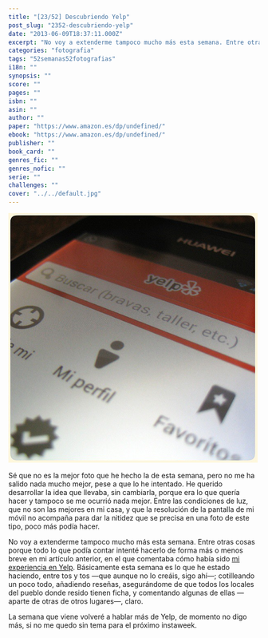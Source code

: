 ```yaml
---
title: "[23/52] Descubriendo Yelp"
post_slug: "2352-descubriendo-yelp"
date: "2013-06-09T18:37:11.000Z"
excerpt: "No voy a extenderme tampoco mucho más esta semana. Entre otras cosas porque todo lo que podía contar intenté hacerlo de forma más o menos breve en mi artículo anterior, en el que comentaba cómo había sido mi experiencia en Yelp."
categories: "fotografia"
tags: "52semanas52fotografias"
i18n: ""
synopsis: ""
score: ""
pages: ""
isbn: ""
asin: ""
author: ""
paper: "https://www.amazon.es/dp/undefined/"
ebook: "https://www.amazon.es/dp/undefined/"
publisher: ""
book_card: ""
genres_fic: ""
genres_nofic: ""
serie: ""
challenges: ""
cover: "../../default.jpg"
---
```


[![[23/52] Descubriendo Yelp](images/instaweek-23-2013.png)](http://instagram.com/p/aWS0WgQ-_s)

Sé que no es la mejor foto que he hecho la de esta semana, pero no me ha salido nada mucho mejor, pese a que lo he intentado. He querido desarrollar la idea que llevaba, sin cambiarla, porque era lo que quería hacer y tampoco se me ocurrió nada mejor. Entre las condiciones de luz, que no son las mejores en mi casa, y que la resolución de la pantalla de mi móvil no acompaña para dar la nitidez que se precisa en una foto de este tipo, poco más podía hacer.

No voy a extenderme tampoco mucho más esta semana. Entre otras cosas porque todo lo que podía contar intenté hacerlo de forma más o menos breve en mi artículo anterior, en el que comentaba cómo había sido [mi experiencia en Yelp](http://fjp.es/mi-experiencia-en-yelp/). Básicamente esta semana es lo que he estado haciendo, entre tos y tos —que aunque no lo creáis, sigo ahí—; cotilleando un poco todo, añadiendo reseñas, asegurándome de que todos los locales del pueblo donde resido tienen ficha, y comentando algunas de ellas —aparte de otras de otros lugares—, claro.

La semana que viene volveré a hablar más de Yelp, de momento no digo más, si no me quedo sin tema para el próximo instaweek.
